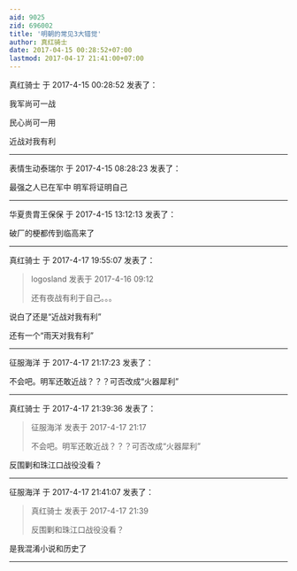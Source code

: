 ```yaml
---
aid: 9025
zid: 696002
title: '明朝的常见3大错觉'
author: 真红骑士
date: 2017-04-15 00:28:52+07:00
lastmod: 2017-04-17 21:41:00+07:00
---
```


真红骑士 于 2017-4-15 00:28:52 发表了：

我军尚可一战

民心尚可一用

近战对我有利

---------

表情生动泰瑞尔 于 2017-4-15 08:28:23 发表了：

最强之人已在军中 明军将证明自己

---------

华夏贵胄王保保 于 2017-4-15 13:12:13 发表了：

破厂的梗都传到临高来了

---------

真红骑士 于 2017-4-17 19:55:07 发表了：

> logosland 发表于 2017-4-16 09:12
> 
> 还有夜战有利于自己。。。



说白了还是“近战对我有利”

还有一个“雨天对我有利”

---------

征服海洋 于 2017-4-17 21:17:23 发表了：

不会吧。明军还敢近战？？？可否改成“火器犀利”

---------

真红骑士 于 2017-4-17 21:39:36 发表了：

> 征服海洋 发表于 2017-4-17 21:17
> 
> 不会吧。明军还敢近战？？？可否改成“火器犀利”



反围剿和珠江口战役没看？

---------

征服海洋 于 2017-4-17 21:41:07 发表了：

> 真红骑士 发表于 2017-4-17 21:39
> 
> 反围剿和珠江口战役没看？



是我混淆小说和历史了

---------

